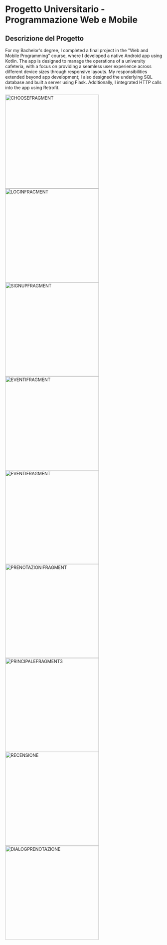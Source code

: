 # Progetto Universitario - Programmazione Web e Mobile

## Descrizione del Progetto

For my Bachelor's degree, I completed a final project in the "Web and Mobile Programming" course, where I developed a native Android app using Kotlin. The app is designed to manage the operations of a university cafeteria, with a focus on providing a seamless user experience across different device sizes through responsive layouts. My responsibilities extended beyond app development; I also designed the underlying SQL database and built a server using Flask. Additionally, I integrated HTTP calls into the app using Retrofit.




<img src="https://github.com/user-attachments/assets/4267ba73-d89a-4d74-afdf-14b793cd7256" alt="CHOOSEFRAGMENT" width="300"/>
<img src="https://github.com/user-attachments/assets/2dfff66f-bc8b-4be1-8436-cd90d6585d49" alt="LOGINFRAGMENT" width="300"/>
<img src="https://github.com/user-attachments/assets/fcd068d6-67f5-4f3d-b886-7e4389cd909d" alt="SIGNUPFRAGMENT" width="300"/>
<img src="https://github.com/user-attachments/assets/e8534ce3-7e6b-4708-8415-6c6fa88a52db" alt="EVENTIFRAGMENT" width="300"/>

<img src="https://github.com/user-attachments/assets/45e5fa8a-da42-4d05-ac80-724ba2956988" alt="EVENTIFRAGMENT" width="300"/>
<img src="https://github.com/user-attachments/assets/60b25ff6-c216-4e90-a66f-8ba97a0bf6cc" alt="PRENOTAZIONIFRAGMENT" width="300"/>
<img src="https://github.com/user-attachments/assets/7a5a19fa-03cf-4ec4-bd7f-bb86b065e244" alt="PRINCIPALEFRAGMENT3" width="300"/>
<img src="https://github.com/user-attachments/assets/760bce83-7068-49f2-a30b-e844c0125ba3" alt="RECENSIONE" width="300"/>

<img src="https://github.com/user-attachments/assets/66106fa9-7b30-4764-9f95-527d2b7e038b" alt="DIALOGPRENOTAZIONE" width="300"/>

